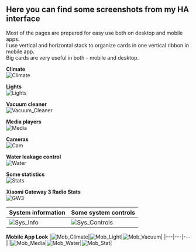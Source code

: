 ## Here you can find some screenshots from my HA interface
Most of the pages are prepared for easy use both on desktop and mobile apps.\
I use vertical and horizontal stack to organize cards in one vertical ribbon in mobile app.\
Big cards are very useful in both - mobile and desktop.

**Climate**\
![Climate](screenshots/Climate.png)

**Lights**\
![Lights](screenshots/Light.png)

**Vacuum cleaner**\
![Vacuum_Cleaner](screenshots/Vacuum_Cleaner.png)

**Media players**\
![Media](screenshots/Media.png)

**Cameras**\
![Cam](screenshots/Cam.png)

**Water leakage control**\
![Water](screenshots/Water.png)

**Some statistics**\
![Stats](screenshots/Stats.png)

**Xiaomi Gateway 3 Radio Stats**\
![GW3](screenshots/GW3_Stats.png)

|**System information**|**Some system controls**|
|----------------------|------------------------|
|![Sys_Info](screenshots/Sys_Info.png)|![Sys_Controls](screenshots/Sys_Control.png)|

**Mobile App Look**
|![Mob_Climate](screenshots/Mob_Climate.jpg)|![Mob_Light](screenshots/Mob_Light.jpg)|![Mob_Vacuum](screenshots/Mob_Vacuum.jpg)|
|---|---|---|
|![Mob_Media](screenshots/Mob_Media.jpg)|![Mob_Water](screenshots/Mob_Water.jpg)|![Mob_Stat](screenshots/Mob_Stat.jpg)|